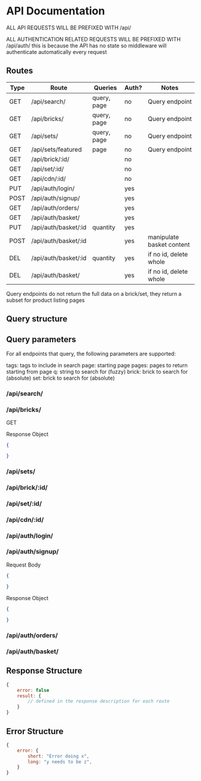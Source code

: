 # API Documentation

ALL API REQUESTS WILL BE PREFIXED WITH /api/

ALL AUTHENTICATION RELATED REQUESTS WILL BE PREFIXED WITH /api/auth/
this is because the API has no state so middleware will authenticate
automatically every request

## Routes

| Type | Route | Queries | Auth? | Notes |
| --- | --- | --- | -- | --- |
| GET   | /api/search/          | query, page   | no  | Query endpoint |
| GET   | /api/bricks/          | query, page   | no  | Query endpoint |
| GET   | /api/sets/            | query, page   | no  | Query endpoint |
| GET   | /api/sets/featured    | page          | no  | Query endpoint |
| GET   | /api/brick/:id/       |               | no  | |
| GET   | /api/set/:id/         |               | no  | |
| GET   | /api/cdn/:id/         |               | no  | |
| PUT   | /api/auth/login/      |               | yes | |
| POST  | /api/auth/signup/     |               | yes | |
| GET   | /api/auth/orders/     |               | yes | |
| GET   | /api/auth/basket/     |               | yes | |
| PUT   | /api/auth/basket/:id  | quantity      | yes | |
| POST  | /api/auth/basket/:id  |               | yes | manipulate basket content |
| DEL   | /api/auth/basket/:id  | quantity      | yes | if no id, delete whole |
| DEL   | /api/auth/basket/     |               | yes | if no id, delete whole |

Query endpoints do not return the full data on a brick/set, they return
a subset for product listing pages

## Query structure

## Query parameters

For all endpoints that query, the following parameters are supported:

tags: tags to include in search
page: starting page
pages: pages to return starting from page
q: string to search for (fuzzy)
brick: brick to search for (absolute)
set: brick to search for (absolute)

### /api/search/



### /api/bricks/

GET

Response Object
```json
{

}
```

### /api/sets/
### /api/brick/:id/
### /api/set/:id/
### /api/cdn/:id/
### /api/auth/login/
### /api/auth/signup/

Request Body
```json
{

}
```

Response Object
```json
{
    
}
```

### /api/auth/orders/
### /api/auth/basket/

## Response Structure

```js
{
    error: false
    result: {
        // defined in the response description for each route
    }
}
```

## Error Structure

```js
{
    error: {
        short: "Error doing x",
        long: "y needs to be z",
    }
}
```

